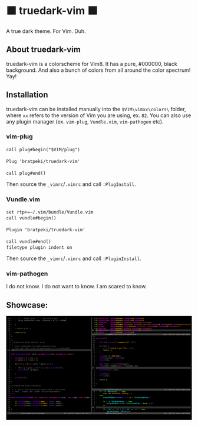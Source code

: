 # ⬛ truedark-vim ⬛
A true dark theme. For Vim. Duh.

## About truedark-vim
truedark-vim is a colorscheme for Vim8. It has a pure, #000000, black background. And also a bunch of colors from all around the color spectrum! Yay!

## Installation
truedark-vim can be installed manually into the `$VIM\vimxx\colors\` folder, where `xx` refers to the version of Vim you are using, ex. `82`.
You can also use any plugin manager (ex. `vim-plug`, `Vundle.vim`, `vim-pathogen` etc).

### vim-plug
```
call plug#begin("$VIM/plug")

Plug 'bratpeki/truedark-vim'

call plug#end()
```
Then source the `_vimrc`/`.vimrc` and call `:PlugInstall`.

### Vundle.vim
```
set rtp+=~/.vim/bundle/Vundle.vim
call vundle#begin()

Plugin 'bratpeki/truedark-vim'

call vundle#end()
filetype plugin indent on
```
Then source the `_vimrc`/`.vimrc` and call `:PluginInstall`.

### vim-pathogen
I do not know. I do not want to know. I am scared to know.

## Showcase:
![truedark](./img/ex1.png)
